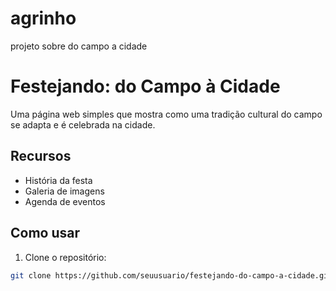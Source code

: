 # agrinho
projeto sobre do campo a cidade
# Festejando: do Campo à Cidade

Uma página web simples que mostra como uma tradição cultural do campo se adapta e é celebrada na cidade.

## Recursos

- História da festa
- Galeria de imagens
- Agenda de eventos

## Como usar

1. Clone o repositório:
```bash
git clone https://github.com/seuusuario/festejando-do-campo-a-cidade.git


